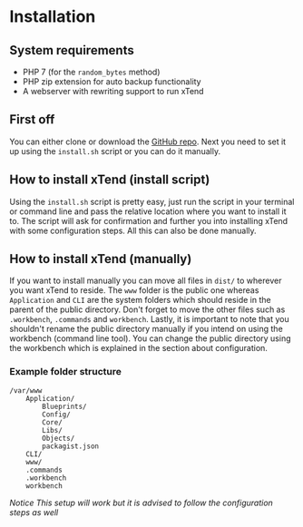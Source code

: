 # Installation

## System requirements
* PHP 7 (for the `random_bytes` method)
* PHP zip extension for auto backup functionality
* A webserver with rewriting support to run xTend

## First off
You can either clone or download the [GitHub repo](https://github.com/LiamMartens/xTend). Next you need to set it up using the `install.sh` script or you can do it manually.

## How to install xTend (install script)
Using the `install.sh` script is pretty easy, just run the script in your terminal or command line and pass the relative location where you want to install it to. The script will ask for confirmation and further you into installing xTend with some configuration steps. All this can also be done manually.

## How to install xTend (manually)
If you want to install manually you can move all files in `dist/` to wherever you want xTend to reside. The `www` folder is the public one whereas `Application` and `CLI` are the system folders which should reside in the parent of the public directory. Don't forget to move the other files such as `.workbench`, `.commands` and `workbench`. Lastly, it is important to note that you shouldn't rename the public directory manually if you intend on using the workbench (command line tool). You can change the public directory using the workbench which is explained in the section about configuration.

### Example folder structure
```
/var/www
    Application/
        Blueprints/
        Config/
        Core/
        Libs/
        Objects/
        packagist.json
    CLI/
    www/
    .commands
    .workbench
    workbench
```

*Notice This setup will work but it is advised to follow the configuration steps as well*